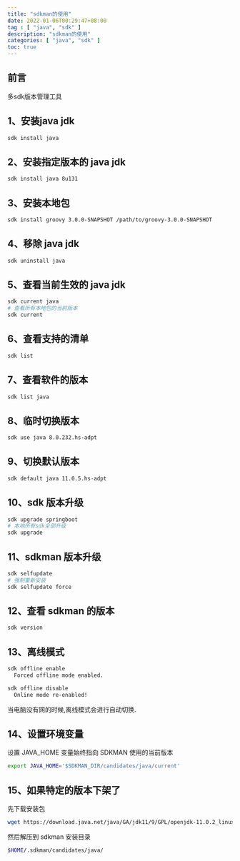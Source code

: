 ```yaml
---
title: "sdkman的使用"
date: 2022-01-06T00:29:47+08:00
tag : [ "java", "sdk" ]
description: "sdkman的使用"
categories: [ "java", "sdk" ]
toc: true
---
```


## 前言
多sdk版本管理工具

## 1、安装java jdk
```bash
sdk install java
```

## 2、安装指定版本的 java jdk
```bash
sdk install java 8u131
```

## 3、安装本地包
```bash
sdk install groovy 3.0.0-SNAPSHOT /path/to/groovy-3.0.0-SNAPSHOT
```

## 4、移除 java jdk
```bash
sdk uninstall java
```

## 5、查看当前生效的 java jdk
```bash
sdk current java
# 查看所有本地包的当前版本
sdk current
```

## 6、查看支持的清单
```bash
sdk list
```

## 7、查看软件的版本
```bash
sdk list java
```

## 8、临时切换版本
```bash
sdk use java 8.0.232.hs-adpt
```

## 9、切换默认版本
```bash
sdk default java 11.0.5.hs-adpt
```
## 10、sdk 版本升级
```bash
sdk upgrade springboot
# 本地所有sdk全部升级
sdk upgrade 
```

## 11、sdkman 版本升级
```bash
sdk selfupdate
# 强制重新安装
sdk selfupdate force
```

## 12、查看 sdkman 的版本
```bash
sdk version
```

## 13、离线模式
```bash
sdk offline enable
  Forced offline mode enabled.

sdk offline disable
  Online mode re-enabled!
```
当电脑没有网的时候,离线模式会进行自动切换.

## 14、设置环境变量  
设置 JAVA_HOME 变量始终指向 SDKMAN 使用的当前版本
```bash
export JAVA_HOME='$SDKMAN_DIR/candidates/java/current'
```

## 15、如果特定的版本下架了
先下载安装包
```bash
wget https://download.java.net/java/GA/jdk11/9/GPL/openjdk-11.0.2_linux-x64_bin.tar.gz
```
然后解压到 sdkman 安装目录
```bash
$HOME/.sdkman/candidates/java/
```